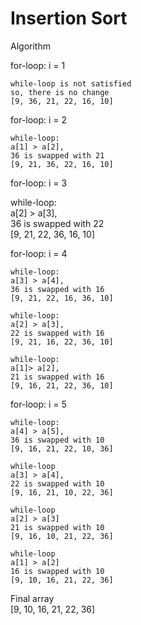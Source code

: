 # Insertion Sort

Algorithm <br/>

for-loop: i = 1 <br/>

    while-loop is not satisfied 
    so, there is no change
    [9, 36, 21, 22, 16, 10]

for-loop: i = 2 <br/>

    while-loop:
    a[1] > a[2],
    36 is swapped with 21
    [9, 21, 36, 22, 16, 10]


for-loop: i = 3 <br/>

   while-loop: <br/>
    a[2] > a[3], <br/>
    36 is swapped with 22 <br/>
    [9, 21, 22, 36, 16, 10] <br/>

for-loop: i = 4 <br/>

    while-loop:
    a[3] > a[4],
    36 is swapped with 16
    [9, 21, 22, 16, 36, 10]

    while-loop:
    a[2] > a[3],
    22 is swapped with 16
    [9, 21, 16, 22, 36, 10]

    while-loop:
    a[1]> a[2],
    21 is swapped with 16
    [9, 16, 21, 22, 36, 10]

for-loop: i = 5 <br/>

    while-loop:
    a[4] > a[5],
    36 is swapped with 10
    [9, 16, 21, 22, 10, 36]

    while-loop
    a[3] > a[4],
    22 is swapped with 10
    [9, 16, 21, 10, 22, 36]

    while-loop
    a[2] > a[3]
    21 is swapped with 10
    [9, 16, 10, 21, 22, 36]

    while-loop
    a[1] > a[2]
    16 is swapped with 10
    [9, 10, 16, 21, 22, 36]

Final array <br/>
[9, 10, 16, 21, 22, 36] <br/>
